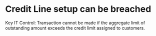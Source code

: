 # Credit Line setup can be breached

Key IT Control: Transaction cannot be made if the aggregate limit of outstanding amount exceeds the credit limit assigned to customers.